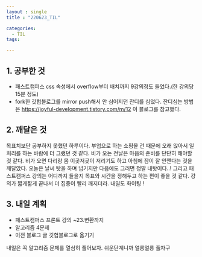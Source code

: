 ```yaml
---
layout : single
title : "220623_TIL"

categories:
  - TIL
tags:

---
```


## 1. 공부한 것
- 패스트캠퍼스 css 속성에서 overflow부터 배치까지 9강의정도 들었다.(한 강의당 15분 정도)
- fork한 깃헙블로그를 mirror push해서 안 심어지던 잔디를 심었다.
잔디심는 방법은 https://joyful-development.tistory.com/m/12 이 블로그를 참고했다.

## 2. 깨달은 것
목표치보단 공부하지 못했던 하루이다. 부업으로 하는 쇼핑몰 건 때문에 오래 앉아서 일처리를 하는 바람에 더 그랬던 것 같다.
비가 오는 전날은 마음의 준비를 단단히 해야할 것 같다.
비가 오면 다리랑 몸 이곳저곳이 저리기도 하고 아침에 잠이 잘 안깬다는 것을 깨달았다. 오늘은 날씨 탓을 하며 넘기지만 다음에도 그러면 정말 내탓이다..!
그리고 패스트캠퍼스 강의는 어디까지 들을지 목표와 시간을 정해두고 하는 편이 좋을 것 같다. 강의가 짧게짧게 끝나서 더 집중이 빨리 깨지더라.
내일도 화이팅 !

## 3. 내일 계획
- 패스트캠퍼스 프론트 강의 ~23.변환까지
- 알고리즘 4문제
- 이전 블로그 글 깃헙블로그로 옮기기

내일은 꼭 알고리즘 문제를 열심히 풀어보자. 쉬운단계니까 얼릉얼릉 풀자구 
